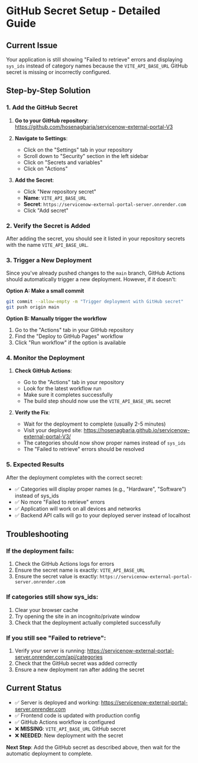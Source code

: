 # GitHub Secret Setup - Detailed Guide

## Current Issue
Your application is still showing "Failed to retrieve" errors and displaying `sys_ids` instead of category names because the `VITE_API_BASE_URL` GitHub secret is missing or incorrectly configured.

## Step-by-Step Solution

### 1. Add the GitHub Secret

1. **Go to your GitHub repository**: https://github.com/hosenagbaria/servicenow-external-portal-V3

2. **Navigate to Settings**:
   - Click on the "Settings" tab in your repository
   - Scroll down to "Security" section in the left sidebar
   - Click on "Secrets and variables"
   - Click on "Actions"

3. **Add the Secret**:
   - Click "New repository secret"
   - **Name**: `VITE_API_BASE_URL`
   - **Secret**: `https://servicenow-external-portal-server.onrender.com`
   - Click "Add secret"

### 2. Verify the Secret is Added

After adding the secret, you should see it listed in your repository secrets with the name `VITE_API_BASE_URL`.

### 3. Trigger a New Deployment

Since you've already pushed changes to the `main` branch, GitHub Actions should automatically trigger a new deployment. However, if it doesn't:

**Option A: Make a small commit**
```bash
git commit --allow-empty -m "Trigger deployment with GitHub secret"
git push origin main
```

**Option B: Manually trigger the workflow**
1. Go to the "Actions" tab in your GitHub repository
2. Find the "Deploy to GitHub Pages" workflow
3. Click "Run workflow" if the option is available

### 4. Monitor the Deployment

1. **Check GitHub Actions**:
   - Go to the "Actions" tab in your repository
   - Look for the latest workflow run
   - Make sure it completes successfully
   - The build step should now use the `VITE_API_BASE_URL` secret

2. **Verify the Fix**:
   - Wait for the deployment to complete (usually 2-5 minutes)
   - Visit your deployed site: https://hosenagbaria.github.io/servicenow-external-portal-V3/
   - The categories should now show proper names instead of `sys_ids`
   - The "Failed to retrieve" errors should be resolved

### 5. Expected Results

After the deployment completes with the correct secret:
- ✅ Categories will display proper names (e.g., "Hardware", "Software") instead of sys_ids
- ✅ No more "Failed to retrieve" errors
- ✅ Application will work on all devices and networks
- ✅ Backend API calls will go to your deployed server instead of localhost

## Troubleshooting

### If the deployment fails:
1. Check the GitHub Actions logs for errors
2. Ensure the secret name is exactly: `VITE_API_BASE_URL`
3. Ensure the secret value is exactly: `https://servicenow-external-portal-server.onrender.com`

### If categories still show sys_ids:
1. Clear your browser cache
2. Try opening the site in an incognito/private window
3. Check that the deployment actually completed successfully

### If you still see "Failed to retrieve":
1. Verify your server is running: https://servicenow-external-portal-server.onrender.com/api/categories
2. Check that the GitHub secret was added correctly
3. Ensure a new deployment ran after adding the secret

## Current Status

- ✅ Server is deployed and working: https://servicenow-external-portal-server.onrender.com
- ✅ Frontend code is updated with production config
- ✅ GitHub Actions workflow is configured
- ❌ **MISSING**: `VITE_API_BASE_URL` GitHub secret
- ❌ **NEEDED**: New deployment with the secret

**Next Step**: Add the GitHub secret as described above, then wait for the automatic deployment to complete.